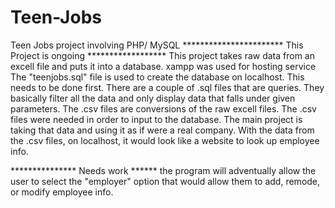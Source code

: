 # Teen-Jobs
Teen Jobs project involving PHP/ MySQL
*********************** This Project is ongoing ******************
This project takes raw data from an excell file and puts it into a database.
xampp was used for hosting service
The "teenjobs.sql" file is used to create the database on localhost. This needs to be done first.
There are a couple of .sql files that are queries. They basically filter all the data and only display data that falls under given parameters.
The .csv files are conversions of the raw excell files. The .csv files were needed in order to input to the database.
The main project is taking that data and using it as if were a real company.
With the data from the .csv files, on localhost, it would look like a website to look up employee info.

*************** Needs work ******
the program will adventually allow the user to select the "employer" option that would allow them to add, remode, or modify employee info.
